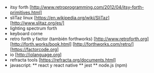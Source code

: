 * itsy forth [http://www.retroprogramming.com/2012/04/itsy-forth-primitives.html]
* sliTaz linux [https://en.wikipedia.org/wiki/SliTaz] [http://www.slitaz.org/es/]
* lighting spectrum forth
* keyboard corne
* retro forth y factor (también forthworks) [http://www.retroforth.org] [http://forth.works/book.html] [http://forthworks.com/retro/] [https://factorcode.org]
* io [http://iolanguage.org]
* refracta tools [https://refracta.org/documents.html]
* javascript: 
** react y react native
** jest
** node.js (npm)
